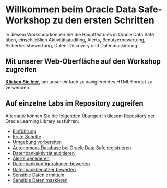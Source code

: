 # Willkommen beim Oracle Data Safe-Workshop zu den ersten Schritten

In diesem Workshop können Sie die Hauptfeatures in Oracle Data Safe üben, einschließlich Aktivitätsauditing, Alerts, Benutzerbewertung, Sicherheitsbewertung, Daten-Discovery und Datenmaskierung.

## Mit unserer Web-Oberfläche auf den Workshop zugreifen

**[Klicken Sie hier](https://apexapps.oracle.com/pls/apex/dbpm/r/livelabs/view-workshop?wid=598)**, um unser einfach zu navigierendes HTML-Format zu verwenden.

## Auf einzelne Labs im Repository zugreifen

Alternativ können Sie die folgenden Übungen in diesem Repository der Oracle Learning Library ausführen:

*   [Einführung](./introduction/introduction.md)
*   [Erste Schritte](https://github.com/oracle-livelabs/common/blob/main/labs/cloud-login/pre-register-free-tier-account.md)
*   [Umgebung vorbereiten](./prepare-environment/prepare-environment.md)
*   [Autonomous Database bei Oracle Data Safe registrieren](./register-autonomous-database/register-autonomous-database.md)
*   [Datenbankaktivität auditieren](./audit-database-activity/audit-database-activity.md)
*   [Alerts generieren](./generate-alerts/generate-alerts.md)
*   [Datenbankkonfigurationen bewerten](./assess-database-configurations/assess-database-configurations.md)
*   [Datenbankbenutzer bewerten](./assess-database-users/assess-database-users.md)
*   [Sensible Daten ermitteln](./discover-sensitive-data/discover-sensitive-data.md)
*   [Sensible Daten maskieren](./mask-sensitive-data/mask-sensitive-data.md)